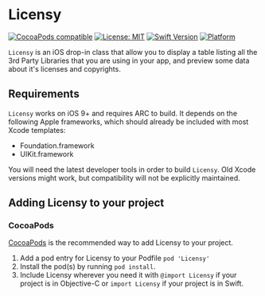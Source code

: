 # Licensy

[![CocoaPods compatible](https://img.shields.io/cocoapods/v/Licensy.svg?style=flat)](https://cocoapods.org/pods/Licensy) [![License: MIT](https://img.shields.io/cocoapods/l/Licensy.svg?style=flat)](http://opensource.org/licenses/MIT) [![Swift Version](https://img.shields.io/badge/Swift-3.0.2-orange.svg?style=flat)](https://developer.apple.com/swift/) [![Platform](https://img.shields.io/badge/platform-iOS-lightgrey.svg)](https://developer.apple.com/ios/)

`Licensy` is an iOS drop-in class that allow you to display a table listing all the 3rd Party Libraries that you are using in your app, and preview some data about it's licenses and copyrights.

## Requirements

`Licensy` works on iOS 9+ and requires ARC to build. It depends on the following Apple frameworks, which should already be included with most Xcode templates:

* Foundation.framework
* UIKit.framework

You will need the latest developer tools in order to build `Licensy`. Old Xcode versions might work, but compatibility will not be explicitly maintained.

## Adding Licensy to your project

### CocoaPods

[CocoaPods](http://cocoapods.org) is the recommended way to add Licensy to your project.

1. Add a pod entry for Licensy to your Podfile `pod 'Licensy'`
2. Install the pod(s) by running `pod install`.
3. Include Licensy wherever you need it with `@import Licensy` if your project is in Objective-C or `import Licensy` if your project is in Swift.